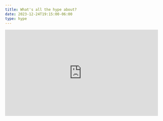 ```yaml
---
title: What's all the hype about?
date: 2023-12-24T19:15:00-06:00
type: hype
---
```

<div style="padding: 56.25% 0 0 0; position: relative;">
<iframe src="https://player.vimeo.com/video/897622280?h=e2f6bd72f3&title=0&byline=0&portrait=0" style="position:absolute; top:0; left:0; width:100%; height:100%;" frameborder="0" allow="autoplay; fullscreen; picture-in-picture" allowfullscreen></iframe>
</div>
<script src="https://player.vimeo.com/api/player.js"></script>
